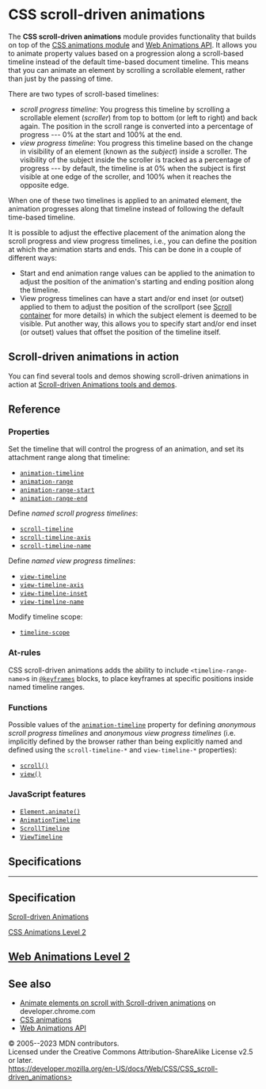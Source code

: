CSS scroll-driven animations
============================

The **CSS scroll-driven animations** module provides functionality that
builds on top of the [CSS animations module](css_animations.md) and [Web
Animations
API](https://developer.mozilla.org/en-US/docs/Web/API/Web_Animations_API).
It allows you to animate property values based on a progression along a
scroll-based timeline instead of the default time-based document
timeline. This means that you can animate an element by scrolling a
scrollable element, rather than just by the passing of time.

There are two types of scroll-based timelines:

- *scroll progress timeline*: You progress this timeline by scrolling
    a scrollable element (*scroller*) from top to bottom (or left to
    right) and back again. The position in the scroll range is converted
    into a percentage of progress --- 0% at the start and 100% at the
    end.
- *view progress timeline*: You progress this timeline based on the
    change in visibility of an element (known as the *subject*) inside a
    scroller. The visibility of the subject inside the scroller is
    tracked as a percentage of progress --- by default, the timeline is
    at 0% when the subject is first visible at one edge of the scroller,
    and 100% when it reaches the opposite edge.

When one of these two timelines is applied to an animated element, the
animation progresses along that timeline instead of following the
default time-based timeline.

It is possible to adjust the effective placement of the animation along
the scroll progress and view progress timelines, i.e., you can define
the position at which the animation starts and ends. This can be done in
a couple of different ways:

- Start and end animation range values can be applied to the animation
    to adjust the position of the animation\'s starting and ending
    position along the timeline.
- View progress timelines can have a start and/or end inset (or
    outset) applied to them to adjust the position of the scrollport
    (see [Scroll
    container](https://developer.mozilla.org/en-US/docs/Glossary/Scroll_container)
    for more details) in which the subject element is deemed to be
    visible. Put another way, this allows you to specify start and/or
    end inset (or outset) values that offset the position of the
    timeline itself.

Scroll-driven animations in action
----------------------------------

You can find several tools and demos showing scroll-driven animations in
action at [Scroll-driven Animations tools and
demos](https://scroll-driven-animations.style/).

Reference
---------

### Properties

Set the timeline that will control the progress of an animation, and set
its attachment range along that timeline:

- [`animation-timeline`](animation-timeline.md)
- [`animation-range`](animation-range.md)
- [`animation-range-start`](animation-range-start.md)
- [`animation-range-end`](animation-range-end.md)

Define *named scroll progress timelines*:

- [`scroll-timeline`](scroll-timeline.md)
- [`scroll-timeline-axis`](scroll-timeline-axis.md)
- [`scroll-timeline-name`](scroll-timeline-name.md)

Define *named view progress timelines*:

- [`view-timeline`](view-timeline.md)
- [`view-timeline-axis`](view-timeline-axis.md)
- [`view-timeline-inset`](view-timeline-inset.md)
- [`view-timeline-name`](view-timeline-name.md)

Modify timeline scope:

- [`timeline-scope`](timeline-scope.md)

### At-rules

CSS scroll-driven animations adds the ability to include
`<timeline-range-name>`s in [`@keyframes`](@keyframes.md) blocks, to place
keyframes at specific positions inside named timeline ranges.

### Functions

Possible values of the [`animation-timeline`](animation-timeline.md)
property for defining *anonymous scroll progress timelines* and
*anonymous view progress timelines* (i.e. implicitly defined by the
browser rather than being explicitly named and defined using the
`scroll-timeline-*` and `view-timeline-*` properties):

- [`scroll()`](scroll.md)
- [`view()`](view.md)

### JavaScript features

- [`Element.animate()`](https://developer.mozilla.org/en-US/docs/Web/API/Element/animate)
- [`AnimationTimeline`](https://developer.mozilla.org/en-US/docs/Web/API/AnimationTimeline)
- [`ScrollTimeline`](https://developer.mozilla.org/en-US/docs/Web/API/ScrollTimeline)
- [`ViewTimeline`](https://developer.mozilla.org/en-US/docs/Web/API/ViewTimeline)

Specifications
--------------

  -----------------------------------------------------------------------

Specification
  -----------------------------------------------------------------------

  [Scroll-driven Animations\
  ](https://drafts.csswg.org/scroll-animations-1/)

  [CSS Animations Level 2\
  ](https://drafts.csswg.org/css-animations-2/)

[Web Animations Level 2\
  ](https://drafts.csswg.org/web-animations-2/)
  -----------------------------------------------------------------------

See also
--------

- [Animate elements on scroll with Scroll-driven
    animations](https://developer.chrome.com/articles/scroll-driven-animations/)
    on developer.chrome.com
- [CSS animations](css_animations.md)
- [Web Animations
    API](https://developer.mozilla.org/en-US/docs/Web/API/Web_Animations_API)

© 2005--2023 MDN contributors.\
Licensed under the Creative Commons Attribution-ShareAlike License v2.5
or later.\
https://developer.mozilla.org/en-US/docs/Web/CSS/CSS_scroll-driven_animations>
